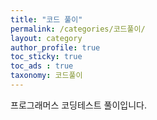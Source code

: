 ```yaml
---
title: "코드 풀이"
permalink: /categories/코드풀이/
layout: category
author_profile: true
toc_sticky: true
toc_ads : true
taxonomy: 코드풀이
---
```


프로그래머스 코딩테스트 풀이입니다.
